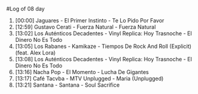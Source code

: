 #Log of 08 day

1. [00:00] Jaguares - El Primer Instinto - Te Lo Pido Por Favor
1. [12:59] Gustavo Cerati - Fuerza Natural - Fuerza Natural
1. [13:02] Los Auténticos Decadentes - Vinyl Replica: Hoy Trasnoche - El Dinero No Es Todo
1. [13:05] Los Rabanes - Kamikaze - Tiempos De Rock And Roll (Explicit) (feat. Alex Lora)
1. [13:08] Los Auténticos Decadentes - Vinyl Replica: Hoy Trasnoche - El Dinero No Es Todo
1. [13:16] Nacha Pop - El Momento - Lucha De Gigantes
1. [13:17] Café Tacvba - MTV Unplugged - Maria (Unplugged)
1. [13:21] Santana - Santana - Soul Sacrifice
